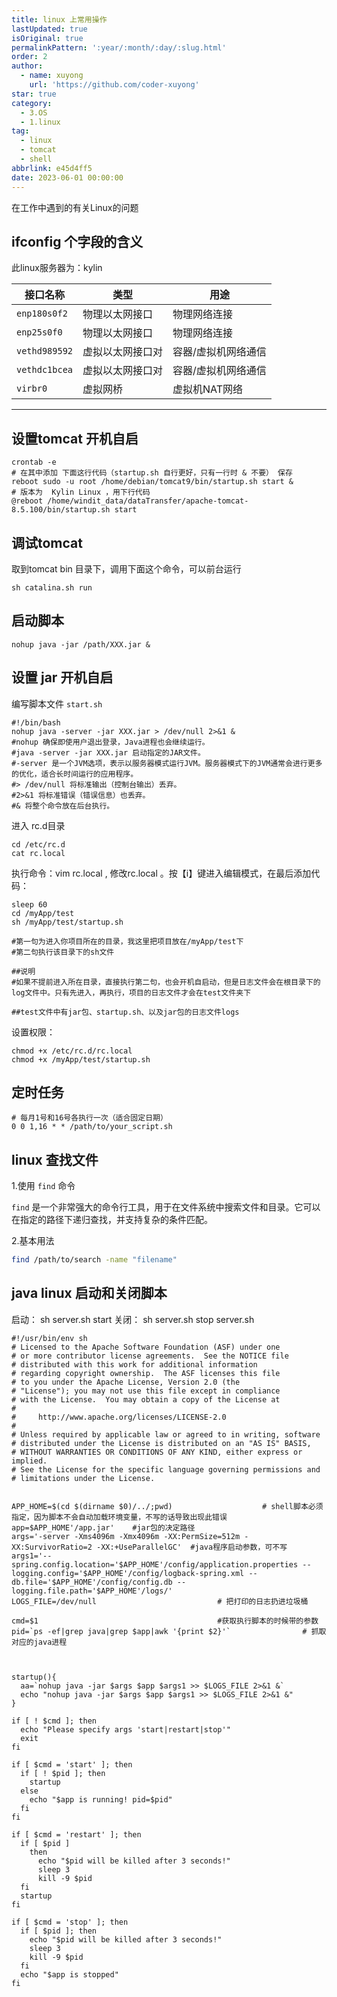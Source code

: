 ```yaml
---
title: linux 上常用操作
lastUpdated: true
isOriginal: true
permalinkPattern: ':year/:month/:day/:slug.html'
order: 2
author:
  - name: xuyong
    url: 'https://github.com/coder-xuyong'
star: true
category:
  - 3.OS
  - 1.linux
tag:
  - linux
  - tomcat
  - shell
abbrlink: e45d4ff5
date: 2023-06-01 00:00:00
---
```

在工作中遇到的有关Linux的问题

<!-- more -->

## ifconfig 个字段的含义

此linux服务器为：kylin

| 接口名称         | 类型               | 用途                         |
|------------------|--------------------|------------------------------|
| `enp180s0f2`     | 物理以太网接口      | 物理网络连接                 |
| `enp25s0f0`      | 物理以太网接口      | 物理网络连接                 |
| `vethd989592`    | 虚拟以太网接口对    | 容器/虚拟机网络通信          |
| `vethdc1bcea`    | 虚拟以太网接口对    | 容器/虚拟机网络通信          |
| `virbr0`         | 虚拟网桥           | 虚拟机NAT网络                |

---

## 设置tomcat 开机自启

```shell
crontab -e
# 在其中添加 下面这行代码（startup.sh 自行更好，只有一行时 & 不要） 保存
reboot sudo -u root /home/debian/tomcat9/bin/startup.sh start &
# 版本为  Kylin Linux ，用下行代码
@reboot /home/windit_data/dataTransfer/apache-tomcat-8.5.100/bin/startup.sh start
```

## 调试tomcat
取到tomcat bin 目录下，调用下面这个命令，可以前台运行
```shell
sh catalina.sh run
```

## 启动脚本
```shell
nohup java -jar /path/XXX.jar &
```

## 设置 jar 开机自启
编写脚本文件
`start.sh`
```shell
#!/bin/bash
nohup java -server -jar XXX.jar > /dev/null 2>&1 &
#nohup 确保即使用户退出登录，Java进程也会继续运行。
#java -server -jar XXX.jar 启动指定的JAR文件。
#-server 是一个JVM选项，表示以服务器模式运行JVM。服务器模式下的JVM通常会进行更多的优化，适合长时间运行的应用程序。
#> /dev/null 将标准输出（控制台输出）丢弃。
#2>&1 将标准错误（错误信息）也丢弃。
#& 将整个命令放在后台执行。
```
进入 rc.d目录
```shell
cd /etc/rc.d
cat rc.local
```
执行命令：vim rc.local  , 修改rc.local 。按【i】键进入编辑模式，在最后添加代码：
```shell
sleep 60
cd /myApp/test
sh /myApp/test/startup.sh
 
#第一句为进入你项目所在的目录，我这里把项目放在/myApp/test下
#第二句执行该目录下的sh文件
 
##说明
#如果不提前进入所在目录，直接执行第二句，也会开机自启动，但是日志文件会在根目录下的log文件中。只有先进入，再执行，项目的日志文件才会在test文件夹下
 
##test文件中有jar包、startup.sh、以及jar包的日志文件logs
```
设置权限：
```shell
chmod +x /etc/rc.d/rc.local
chmod +x /myApp/test/startup.sh
```
## 定时任务
```shell
# 每月1号和16号各执行一次（适合固定日期）
0 0 1,16 * * /path/to/your_script.sh
```
## linux 查找文件
1.使用 `find` 命令

`find` 是一个非常强大的命令行工具，用于在文件系统中搜索文件和目录。它可以在指定的路径下递归查找，并支持复杂的条件匹配。

2.基本用法

```bash
find /path/to/search -name "filename"
```

## java linux 启动和关闭脚本
启动： sh server.sh start
关闭： sh server.sh stop
server.sh
```shell
#!/usr/bin/env sh
# Licensed to the Apache Software Foundation (ASF) under one
# or more contributor license agreements.  See the NOTICE file
# distributed with this work for additional information
# regarding copyright ownership.  The ASF licenses this file
# to you under the Apache License, Version 2.0 (the
# "License"); you may not use this file except in compliance
# with the License.  You may obtain a copy of the License at
#
#     http://www.apache.org/licenses/LICENSE-2.0
#
# Unless required by applicable law or agreed to in writing, software
# distributed under the License is distributed on an "AS IS" BASIS,
# WITHOUT WARRANTIES OR CONDITIONS OF ANY KIND, either express or implied.
# See the License for the specific language governing permissions and
# limitations under the License.


APP_HOME=$(cd $(dirname $0)/../;pwd)                    # shell脚本必须指定，因为脚本不会自动加载环境变量，不写的话导致出现此错误
app=$APP_HOME'/app.jar'    #jar包的决定路径
args='-server -Xms4096m -Xmx4096m -XX:PermSize=512m -XX:SurvivorRatio=2 -XX:+UseParallelGC'  #java程序启动参数，可不写
args1='--spring.config.location='$APP_HOME'/config/application.properties --logging.config='$APP_HOME'/config/logback-spring.xml --db.file='$APP_HOME'/config/config.db --logging.file.path='$APP_HOME'/logs/'
LOGS_FILE=/dev/null                           # 把打印的日志扔进垃圾桶

cmd=$1                                        #获取执行脚本的时候带的参数
pid=`ps -ef|grep java|grep $app|awk '{print $2}'`                # 抓取对应的java进程



startup(){
  aa=`nohup java -jar $args $app $args1 >> $LOGS_FILE 2>&1 &`
  echo "nohup java -jar $args $app $args1 >> $LOGS_FILE 2>&1 &"
}

if [ ! $cmd ]; then
  echo "Please specify args 'start|restart|stop'"
  exit
fi

if [ $cmd = 'start' ]; then
  if [ ! $pid ]; then
    startup
  else
    echo "$app is running! pid=$pid"
  fi
fi

if [ $cmd = 'restart' ]; then
  if [ $pid ]
    then
      echo "$pid will be killed after 3 seconds!"
      sleep 3
      kill -9 $pid
  fi
  startup
fi

if [ $cmd = 'stop' ]; then
  if [ $pid ]; then
    echo "$pid will be killed after 3 seconds!"
    sleep 3
    kill -9 $pid
  fi
  echo "$app is stopped"
fi
```
